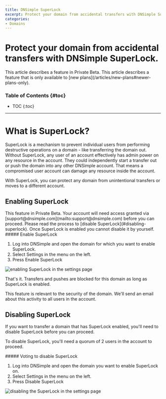 ```yaml
---
title: DNSimple SuperLock
excerpt: Protect your domain from accidental transfers with DNSimple SuperLock.
categories:
- Domains
---
```


# Protect your domain from accidental transfers with DNSimple SuperLock.

<info>
This article describes a feature in Private Beta.
</info>

<info>
This article describes a feature that is only available to [new plans](/articles/new-plans#newer-plans-only).
</info>

### Table of Contents {#toc}

* TOC
{:toc}

---

# What is SuperLock?
SuperLock is a mechanism to prevent individual users from performing destructive operations on a domain - like transferring the domain out. Without SuperLock, any user of an account effectively has admin power on any resource in the account. They could independently start a transfer out or push the domain into any other DNSimple account. That means a compromised user account can damage any resource inside the account.

With SuperLock, you can protect any domain from unintentional transfers or moves to a different account.

## Enabling SuperLock

<info>
This feature in Private Beta. Your account will need access granted via [support@dnsimple.com](mailto:support@dnsimple.com) before you can proceed.
</info>

<warning>
Please read the process to [disable SuperLock](#disabling-superlock). Once SuperLock is enabled you cannot disable it by yourself.
</warning>


<div class="section-steps" markdown="1">
##### Enable SuperLock

1. Log into DNSimple and open the domain for which you want to enable SuperLock.
1. Select <label>Settings</label> in the menu on the left.
1. Press <label>Enable SuperLock</label>
</div>

![enabling SuperLock in the settings page](/files/superlock-not-enabled.png)

That's it. Transfers and pushes are blocked for this domain as long as SuperLock is enabled.

This feature is relevant to the security of the domain. We'll send an email about this activity to all users in the account.

## Disabling SuperLock
If you want to transfer a domain that has SuperLock enabled, you'll need to disable SuperLock before you can proceed.

To disable SuperLock, you'll need a quorum of 2 users in the account to proceed.

<div class="section-steps" markdown="1">
##### Voting to disable SuperLock

1. Log into DNSimple and open the domain you want to enable SuperLock on.
1. Select <label>Settings</label> in the menu on the left.
1. Press <label>Disable SuperLock</label>
</div>

![disabling the SuperLock in the settings page](/files/superlock-voted.png)
